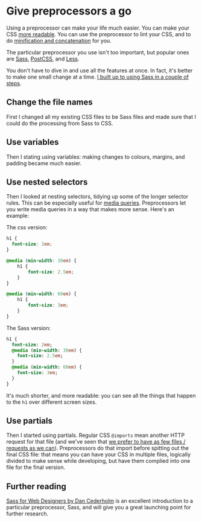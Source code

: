 # Give preprocessors a go

Using a preprocessor can make your life much easier. You can make your CSS [more readable](format-for-readability.md). You can use the preprocessor to lint your CSS, and to do [minification and concatenation](make-your-css-smaller.md) for you.

The particular preprocessor you use isn't too important, but popular ones are [Sass](http://sass-lang.com/), [PostCSS](https://github.com/postcss/postcss), and [Less](http://lesscss.org/).

You don't have to dive in and use all the features at once. In fact, it's better to make one small change at a time. [I built up to using Sass in a couple of steps](http://naga.co.za/2015/03/20/getting-into-sass/).

## Change the file names

First I changed all my existing CSS files to be Sass files and made sure that I could do the processing from Sass to CSS.

## Use variables

Then I stating using variables: making changes to colours, margins, and padding became much easier.

## Use nested selectors

Then I looked at nesting selectors, tidying up some of the longer selector rules. This can be especially useful for [media queries](/Users/steve/Documents/Sites/Best-Practice-CSS/use-media-queries-the-right-way.md). Preprocessors let you write media queries in a way that makes more sense. Here's an example:

The css version:

```css
h1 {
  font-size: 2em;
}

@media (min-width: 30em) {
    h1 {
        font-size: 2.5em;
    }
}

@media (min-width: 60em) {
    h1 {
        font-size: 3em;
    }
}
```

The Sass version:

```sass
h1 {
  font-size: 2em;
  @media (min-width: 30em) {
    font-size: 2.5em;
  }
  @media (min-width: 60em) {
    font-size: 3em;
  }
}
```

It's much shorter, and more readable: you can see all the things that happen to the `h1` over different screen sizes.

## Use partials

Then I started using partials. Regular CSS `@imports` mean another HTTP request for that file (and we've seen that [we prefer to have as few files / requests as we can](/Users/steve/Documents/Sites/Best-Practice-CSS/make-your-css-smaller.md)). Preprocessors do that import before spitting out the final CSS file: that means you can have your CSS in multiple files, logically divided to make sense while developing, but have them complied into one file for the final version.

## Further reading

[Sass for Web Designers by Dan Cederholm](http://abookapart.com/products/sass-for-web-designers) is an excellent introduction to a particular preprocessor, Sass, and will give you a great launching point for further research.
